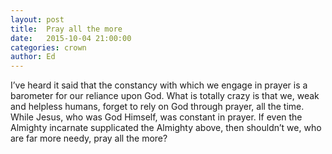 ```yaml
---
layout: post
title:  Pray all the more
date:   2015-10-04 21:00:00
categories: crown
author: Ed
---
```


I’ve heard it said that the constancy with which we engage in prayer is a barometer for our reliance upon God. What is totally crazy is that we, weak and helpless humans, forget to rely on God through prayer, all the time. While Jesus, who was God Himself, was constant in prayer. If even the Almighty incarnate supplicated the Almighty above, then shouldn’t we, who are far more needy, pray all the more?
